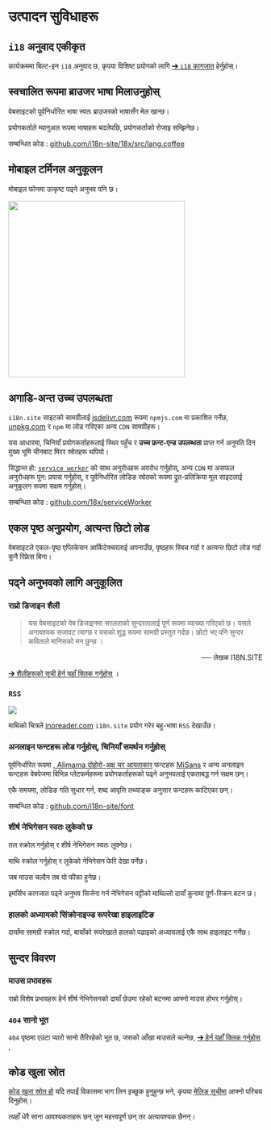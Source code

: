 # उत्पादन सुविधाहरू

## `i18` अनुवाद एकीकृत

कार्यक्रममा बिल्ट-इन `i18` अनुवाद छ, कृपया विशिष्ट प्रयोगको लागि [➔ `i18` कागजात](/i18) हेर्नुहोस्।

## स्वचालित रूपमा ब्राउजर भाषा मिलाउनुहोस्

वेबसाइटको पूर्वनिर्धारित भाषा स्वतः ब्राउजरको भाषासँग मेल खान्छ।

प्रयोगकर्ताले म्यानुअल रूपमा भाषाहरू बदलेपछि, प्रयोगकर्ताको रोजाइ सम्झिनेछ।

सम्बन्धित कोड : [github.com/i18n-site/18x/src/lang.coffee](https://github.com/i18n-site/18x/blob/main/src/lang.coffee)

## मोबाइल टर्मिनल अनुकूलन

मोबाइल फोनमा उत्कृष्ट पढ्ने अनुभव पनि छ।

<img src="//p.3ti.site/1721379497.avif" width="350px">

## <a rel=id href="#ha" id="ha"></a> अगाडि-अन्त उच्च उपलब्धता

`i18n.site` साइटको सामग्रीलाई [jsdelivr.com](//jsdelivr.com) रूपमा `npmjs.com` मा प्रकाशित गर्नेछ, [unpkg.com](//unpkg.com) र `npm` मा लोड गरिएका अन्य `CDN` सामग्रीहरू।

यस आधारमा, चिनियाँ प्रयोगकर्ताहरूलाई स्थिर पहुँच र **उच्च फ्रन्ट-एन्ड उपलब्धता** प्राप्त गर्न अनुमति दिन मुख्य भूमि चीनबाट मिरर स्रोतहरू थपियो।

सिद्धान्त हो: [`service worker`](https://developer.mozilla.org/docs/Web/API/Service_Worker_API) को साथ अनुरोधहरू अवरोध गर्नुहोस्, अन्य `CDN` मा असफल अनुरोधहरू पुन: प्रयास गर्नुहोस्, र पूर्वनिर्धारित लोडिङ स्रोतको रूपमा द्रुत-प्रतिक्रिया मूल साइटलाई अनुकूलन रूपमा सक्षम गर्नुहोस्।

सम्बन्धित कोड : [github.com/18x/serviceWorker](https://github.com/i18n-site/18x/tree/main/serviceWorker)

## एकल पृष्ठ अनुप्रयोग, अत्यन्त छिटो लोड

वेबसाइटले एकल-पृष्ठ एप्लिकेसन आर्किटेक्चरलाई अपनाउँछ, पृष्ठहरू स्विच गर्दा र अत्यन्त छिटो लोड गर्दा कुनै रिफ्रेस बिना।

## पढ्ने अनुभवको लागि अनुकूलित

### राम्रो डिजाइन शैली

> यस वेबसाइटको वेब डिजाइनमा सरलताको सुन्दरतालाई पूर्ण रूपमा व्याख्या गरिएको छ।
> यसले अनावश्यक सजावट त्याग्छ र यसको शुद्ध रूपमा सामग्री प्रस्तुत गर्दछ।
> छोटो भए पनि सुन्दर कविताले मानिसको मन छुन्छ ।

<p style="text-align:right">── लेखक I18N.SITE</p>

[➔ शैलीहरूको सूची हेर्न यहाँ क्लिक गर्नुहोस्](/i18n.site/md/styl) ।

### `RSS`

![](//p.3ti.site/1725541085.avif)

माथिको चित्रले [inoreader.com](//inoreader.com) `i18n.site` प्रयोग गरेर बहु-भाषा `RSS` देखाउँछ।

### अनलाइन फन्टहरू लोड गर्नुहोस्, चिनियाँ समर्थन गर्नुहोस्

पूर्वनिर्धारित रूपमा [, Alimama दोहोरो-अक्ष चर आयताकार](https://www.iconfont.cn/fonts/detail?cnid=pOvFIr086ADR) फन्टहरू [MiSans](https://hyperos.mi.com/font/zh/download/) र अन्य अनलाइन फन्टहरू वेबपेजमा विभिन्न प्लेटफर्महरूमा प्रयोगकर्ताहरूको पढ्ने अनुभवलाई एकताबद्ध गर्न सक्षम छन्।

एकै समयमा, लोडिङ गति सुधार गर्न, शब्द आवृत्ति तथ्याङ्क अनुसार फन्टहरू काटिएका छन्।

सम्बन्धित कोड : [github.com/i18n-site/font](https://github.com/i18n-site/font)

### शीर्ष नेभिगेसन स्वतः लुकेको छ

तल स्क्रोल गर्नुहोस् र शीर्ष नेभिगेसन स्वतः लुक्नेछ।

माथि स्क्रोल गर्नुहोस् र लुकेको नेभिगेसन फेरि देखा पर्नेछ।

जब माउस चल्दैन तब यो फीका हुनेछ।

इमर्सिभ कागजात पढ्ने अनुभव सिर्जना गर्न नेभिगेसन पट्टीको माथिल्लो दायाँ कुनामा पूर्ण-स्क्रिन बटन छ।

### हालको अध्यायको सिंक्रोनाइज्ड रूपरेखा हाइलाइटिङ

दायाँमा सामग्री स्क्रोल गर्दा, बायाँको रूपरेखाले हालको पढाइको अध्यायलाई एकै साथ हाइलाइट गर्नेछ।

## सुन्दर विवरण

### माउस प्रभावहरू

राम्रो विशेष प्रभावहरू हेर्न शीर्ष नेभिगेसनको दायाँ छेउमा रहेको बटनमा आफ्नो माउस होभर गर्नुहोस्।

### `404` सानो भूत

`404` पृष्ठमा एउटा प्यारो सानो तैरिरहेको भूत छ, जसको आँखा माउसले चल्नेछ, [➔ हेर्न यहाँ क्लिक गर्नुहोस्](/404) ,

## कोड खुला स्रोत

[कोड खुला स्रोत हो](/i18n.site/c/src) यदि तपाईं विकासमा भाग लिन इच्छुक हुनुहुन्छ भने, कृपया [मेलिङ सूचीमा](//groups.google.com/u/2/g/i18n-site) आफ्नो परिचय दिनुहोस्।

त्यहाँ धेरै साना आवश्यकताहरू छन् जुन महत्त्वपूर्ण छन् तर अत्यावश्यक छैनन्।